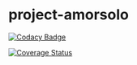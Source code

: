 # project-amorsolo

[![Codacy Badge](https://api.codacy.com/project/badge/Grade/5a8b0c6a30044dcea86eae6fd86a81e0)](https://app.codacy.com/manual/titomarifrancis/project-amorsolo?utm_source=github.com&utm_medium=referral&utm_content=titomarifrancis/project-amorsolo&utm_campaign=Badge_Grade_Dashboard)

<a href='https://coveralls.io/github/titomarifrancis/project-amorsolo?branch=master'><img src='https://coveralls.io/repos/github/titomarifrancis/project-amorsolo/badge.svg?branch=master' alt='Coverage Status' /></a>
